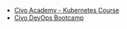 - [Civo Academy - Kubernetes Course](https://www.civo.com/academy)
- [Civo DevOps Bootcamp](https://youtube.com/playlist?list=PLhc-GEHI0F7_8mbj23YWFpsgu1fl1yGL_)


